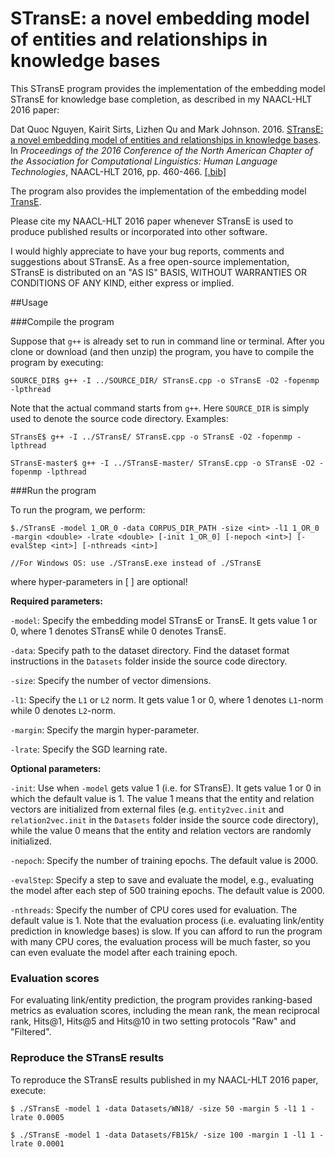 # STransE: a novel embedding model of entities and relationships in knowledge bases

This STransE program provides the implementation of the embedding model STransE for knowledge base completion, as described in my NAACL-HLT 2016 paper:

 Dat Quoc Nguyen, Kairit Sirts, Lizhen Qu and Mark Johnson. 2016. [STransE: a novel embedding model of entities and relationships in knowledge bases](http://www.aclweb.org/anthology/N16-1054). In *Proceedings of the 2016 Conference of the North American Chapter of the Association for Computational Linguistics: Human Language Technologies*, NAACL-HLT 2016, pp. 460-466. [[.bib]](http://www.aclweb.org/anthology/N16-1054.bib)

The program also provides the implementation of the embedding model [TransE](https://papers.nips.cc/paper/5071-translating-embeddings-for-modeling-multi-relational-data).

Please cite my NAACL-HLT 2016 paper whenever STransE is used to produce published results or incorporated into other software.

I would highly appreciate to have your bug reports, comments and suggestions about STransE. As a free open-source implementation, STransE is distributed on an "AS IS" BASIS, WITHOUT WARRANTIES OR CONDITIONS OF ANY KIND, either express or implied.

##Usage

###Compile the program


Suppose that `g++` is already set to run in command line or terminal. After you clone or download (and then unzip) the program, you have to compile the program by executing:

	SOURCE_DIR$ g++ -I ../SOURCE_DIR/ STransE.cpp -o STransE -O2 -fopenmp -lpthread

Note that the actual command starts from `g++`. Here `SOURCE_DIR` is simply used to denote the source code directory. Examples:

	STransE$ g++ -I ../STransE/ STransE.cpp -o STransE -O2 -fopenmp -lpthread

	STransE-master$ g++ -I ../STransE-master/ STransE.cpp -o STransE -O2 -fopenmp -lpthread

###Run the program

To run the program, we perform:


	$./STransE -model 1_OR_0 -data CORPUS_DIR_PATH -size <int> -l1 1_OR_0 -margin <double> -lrate <double> [-init 1_OR_0] [-nepoch <int>] [-evalStep <int>] [-nthreads <int>]

	//For Windows OS: use ./STransE.exe instead of ./STransE

where hyper-parameters in [ ] are optional!

**Required parameters:** 

`-model`: Specify the embedding model STransE or TransE. It gets value 1 or 0, where 1 denotes STransE while 0 denotes TransE.

`-data`: Specify path to the dataset directory. Find the dataset format instructions in the `Datasets` folder inside the source code directory. 

`-size`: Specify the number of vector dimensions.

`-l1`:  Specify the `L1` or `L2` norm. It gets value 1 or 0, where 1 denotes `L1`-norm while 0 denotes `L2`-norm.

`-margin`: Specify the margin hyper-parameter.

`-lrate`: Specify the SGD learning rate.

**Optional parameters:** 

`-init`: Use when `-model` gets value 1 (i.e. for STransE). It gets value 1 or 0 in which the default value is 1. The value 1 means that the entity and relation vectors are initialized from external files (e.g. `entity2vec.init` and `relation2vec.init` in the `Datasets` folder inside the source code directory), while the value 0 means that the entity and relation vectors are randomly initialized.

`-nepoch`: Specify the number of training epochs. The default value is 2000.

`-evalStep`: Specify a step to save and evaluate the model, e.g., evaluating the model after each step of 500 training epochs. The default value is 2000.

`-nthreads`: Specify the number of CPU cores used for evaluation. The default value is 1. Note that the evaluation process (i.e. evaluating link/entity prediction in knowledge bases) is slow. If you can afford to run the program with many CPU cores, the evaluation process will be much faster, so you can even evaluate the model after each training epoch. 

### Evaluation scores

For evaluating link/entity prediction, the program provides ranking-based metrics as evaluation scores, including the mean rank, the mean reciprocal rank, Hits@1, Hits@5 and Hits@10 in two setting protocols "Raw" and "Filtered". 

### Reproduce the STransE results 

To reproduce the STransE results published in my NAACL-HLT 2016 paper, execute:

	$ ./STransE -model 1 -data Datasets/WN18/ -size 50 -margin 5 -l1 1 -lrate 0.0005

	$ ./STransE -model 1 -data Datasets/FB15k/ -size 100 -margin 1 -l1 1 -lrate 0.0001

